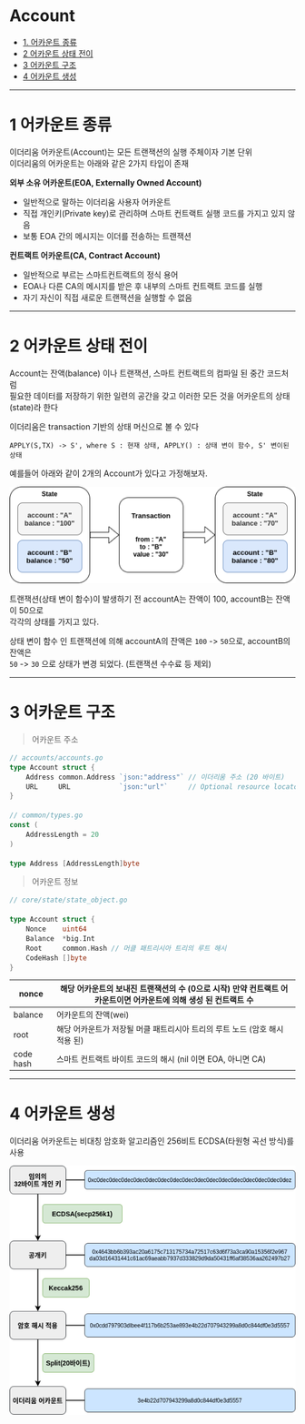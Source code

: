 # Account  

- [1. 어카운트 종류](#1-어카운트-종류)
- [2 어카운트 상태 전이](#2-어카운트-상태-전이)
- [3 어카운트 구조](#3-어카운트-구조)  
- [4 어카운트 생성](#4-어카운트-생성)  

---  

# 1 어카운트 종류

이더리움 어카운트(Account)는 모든 트랜잭션의 실행 주체이자 기본 단위  
이더리움의 어카운트는 아래와 같은 2가지 타입이 존재  

**외부 소유 어카운트(EOA, Externally Owned Account)**  

- 일반적으로 말하는 이더리움 사용자 어카운트  
- 직접 개인키(Private key)로 관리하며 스마트 컨트랙트 실행 코드를 가지고 있지 않음  
- 보통 EOA 간의 메시지는 이더를 전송하는 트랜잭션

**컨트랙트 어카운트(CA, Contract Account)**  

- 일반적으로 부르는 스마트컨트랙트의 정식 용어  
- EOA나 다른 CA의 메시지를 받은 후 내부의 스마트 컨트랙트 코드를 실행  
- 자기 자신이 직접 새로운 트랜잭션을 실행할 수 없음  

---  

# 2 어카운트 상태 전이

Account는 잔액(balance) 이나 트랜잭션, 스마트 컨트랙트의 컴파일 된 중간 코드처럼  
필요한 데이터를 저장하기 위한 일련의 공간을 갖고 이러한 모든 것을 어카운트의 상태(state)라 한다  

이더리움은 transaction 기반의 상태 머신으로 볼 수 있다  

`APPLY(S,TX) -> S', where S : 현재 상태, APPLY() : 상태 변이 함수, S' 변이된 상태`  

예를들어 아래와 같이 2개의 Account가 있다고 가정해보자.  

![account state](./assets/2.1.1.account-state.png)  

트랜잭션(상태 변이 함수)이 발생하기 전 accountA는 잔액이 100, accountB는 잔액이 50으로  
각각의 상태를 가지고 있다.  

상태 변이 함수 인 트랜잭션에 의해 accountA의 잔액은 `100` -> `50`으로, accountB의 잔액은  
`50` -> `30` 으로 상태가 변경 되었다. (트랜잭션 수수료 등 제외)  

---  

# 3 어카운트 구조  

> 어카운트 주소  

```go
// accounts/accounts.go
type Account struct {
	Address common.Address `json:"address"` // 이더리움 주소 (20 바이트)
	URL     URL            `json:"url"`     // Optional resource locator within a backend
}

// common/types.go  
const (		
	AddressLength = 20
)

type Address [AddressLength]byte  
```  

> 어카운트 정보  

```go
// core/state/state_object.go  

type Account struct {
	Nonce    uint64
	Balance  *big.Int
	Root     common.Hash // 머클 패트리시아 트리의 루트 해시
	CodeHash []byte
}
```  

| nonce     | 해당 어카운트의 보내진 트랜잭션의 수 (0으로 시작) 만약 컨트랙트 어카운트이면 어카운트에 의해 생성 된 컨트랙트 수 |
|-----------|--------------------------------------------------------------------------------------------|
| balance   | 어카운트의 잔액(wei)                                                                          |
| root      | 해당 어카운트가 저장될 머클 패트리시아 트리의 루트 노드 (암호 해시 적용 된)                               |
| code hash | 스마트 컨트랙트 바이트 코드의 해시 (nil 이면 EOA, 아니면 CA)                                         |

---  

# 4 어카운트 생성  

이더리움 어카운트는 비대칭 암호화 알고리즘인 256비트 ECDSA(타원형 곡선 방식)를 사용  

![어카운트 생성](./assets/2.1.2.account-generate.png)  
